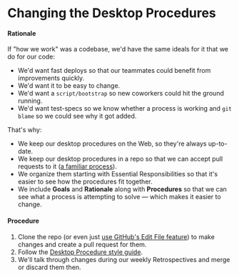 # Changing the Desktop Procedures

#### Rationale

If "how we work" was a codebase, we'd have the same ideals for it that we do for our code:
 - We'd want fast deploys so that our teammates could benefit from improvements quickly.
 - We'd want it to be easy to change.
 - We'd want a `script/bootstrap` so new coworkers could hit the ground running.
 - We'd want test-specs so we know whether a process is working and `git blame` so we could see why it got added.

That's why:
 - We keep our desktop procedures on the Web, so they're always up-to-date.
 - We keep our desktop procedures in a repo so that we can accept pull requests to it ([a familiar process](pull_requests.md)).
 - We organize them starting with Essential Responsibilities so that it's easier to see how the procedures fit together.
 - We include **Goals** and **Rationale** along with **Procedures** so that we can see what a process is attempting to solve — which makes it easier to change.

#### Procedure

 1. Clone the repo (or even just [use GitHub's Edit File feature](https://help.github.com/articles/editing-files-in-your-repository/)) to make changes and create a pull request for them.
 2. Follow the [Desktop Procedure style guide](desktop_procedure_style_guide.md).
 3. We'll talk through changes during our weekly Retrospectives and merge or discard them then.
